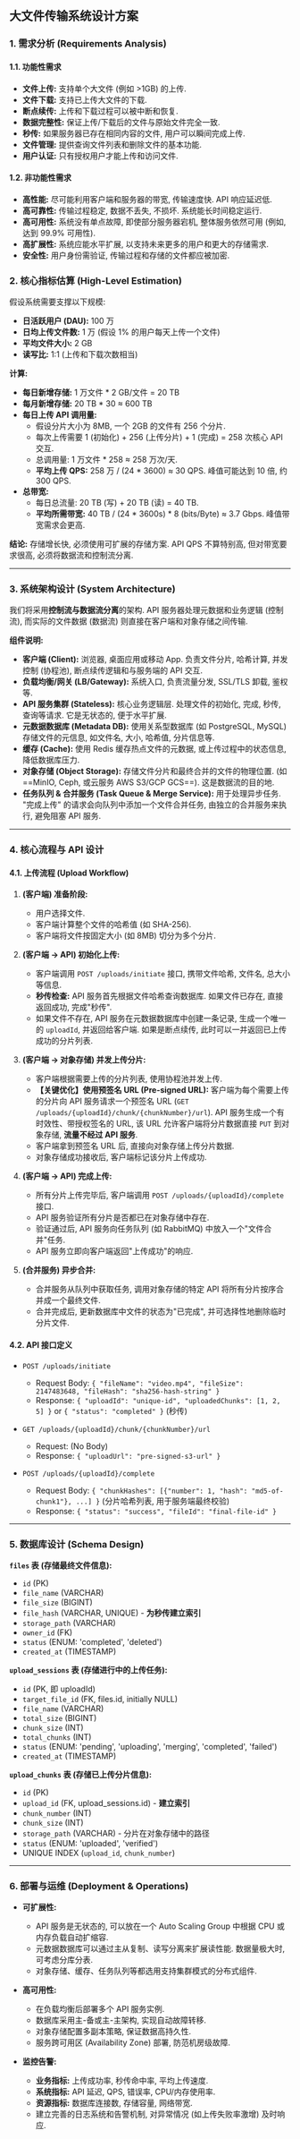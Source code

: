 ## 大文件传输系统设计方案

### 1\. 需求分析 (Requirements Analysis)

#### 1.1. 功能性需求

  * **文件上传:** 支持单个大文件 (例如 \>1GB) 的上传.
  * **文件下载:** 支持已上传大文件的下载.
  * **断点续传:** 上传和下载过程可以被中断和恢复.
  * **数据完整性:** 保证上传/下载后的文件与原始文件完全一致.
  * **秒传:** 如果服务器已存在相同内容的文件, 用户可以瞬间完成上传.
  * **文件管理:** 提供查询文件列表和删除文件的基本功能.
  * **用户认证:** 只有授权用户才能上传和访问文件.

#### 1.2. 非功能性需求

  * **高性能:** 尽可能利用客户端和服务器的带宽, 传输速度快. API 响应延迟低.
  * **高可靠性:** 传输过程稳定, 数据不丢失, 不损坏. 系统能长时间稳定运行.
  * **高可用性:** 系统没有单点故障, 即使部分服务器宕机, 整体服务依然可用 (例如, 达到 99.9% 可用性).
  * **高扩展性:** 系统应能水平扩展, 以支持未来更多的用户和更大的存储需求.
  * **安全性:** 用户身份需验证, 传输过程和存储的文件都应被加密.

### 2\. 核心指标估算 (High-Level Estimation)

假设系统需要支撑以下规模:

  * **日活跃用户 (DAU):** 100 万
  * **日均上传文件数:** 1 万 (假设 1% 的用户每天上传一个文件)
  * **平均文件大小:** 2 GB
  * **读写比:** 1:1 (上传和下载次数相当)

**计算:**

  * **每日新增存储:** 1 万文件 \* 2 GB/文件 = 20 TB
  * **每月新增存储:** 20 TB \* 30 ≈ 600 TB
  * **每日上传 API 调用量:**
      * 假设分片大小为 8MB, 一个 2GB 的文件有 256 个分片.
      * 每次上传需要 1 (初始化) + 256 (上传分片) + 1 (完成) = 258 次核心 API 交互.
      * 总调用量: 1 万文件 \* 258 ≈ 258 万次/天.
      * **平均上传 QPS:** 258 万 / (24 \* 3600) ≈ 30 QPS. 峰值可能达到 10 倍, 约 300 QPS.
  * **总带宽:**
      * 每日总流量: 20 TB (写) + 20 TB (读) = 40 TB.
      * **平均所需带宽:** 40 TB / (24 \* 3600s) \* 8 (bits/Byte) ≈ 3.7 Gbps. 峰值带宽需求会更高.

**结论:** 存储增长快, 必须使用可扩展的存储方案. API QPS 不算特别高, 但对带宽要求很高, 必须将数据流和控制流分离.

-----

### 3\. 系统架构设计 (System Architecture)

我们将采用**控制流与数据流分离**的架构. API 服务器处理元数据和业务逻辑 (控制流), 而实际的文件数据 (数据流) 则直接在客户端和对象存储之间传输.

**组件说明:**

  * **客户端 (Client):** 浏览器, 桌面应用或移动 App. 负责文件分片, 哈希计算, 并发控制 (协程池), 断点续传逻辑和与服务端的 API 交互.
  * **负载均衡/网关 (LB/Gateway):** 系统入口, 负责流量分发, SSL/TLS 卸载, 鉴权等.
  * **API 服务集群 (Stateless):** 核心业务逻辑层. 处理文件的初始化, 完成, 秒传, 查询等请求. 它是无状态的, 便于水平扩展.
  * **元数据数据库 (Metadata DB):** 使用关系型数据库 (如 PostgreSQL, MySQL) 存储文件的元信息, 如文件名, 大小, 哈希值, 分片信息等.
  * **缓存 (Cache):** 使用 Redis 缓存热点文件的元数据, 或上传过程中的状态信息, 降低数据库压力.
  * **对象存储 (Object Storage):** 存储文件分片和最终合并的文件的物理位置. (如 ==MinIO, Ceph, 或云服务 AWS S3/GCP GCS==). 这是数据流的目的地.
  * **任务队列 & 合并服务 (Task Queue & Merge Service):** 用于处理异步任务. "完成上传" 的请求会向队列中添加一个文件合并任务, 由独立的合并服务来执行, 避免阻塞 API 服务.

-----

### 4\. 核心流程与 API 设计

#### 4.1. 上传流程 (Upload Workflow)

1.  **(客户端) 准备阶段:**

      * 用户选择文件.
      * 客户端计算整个文件的哈希值 (如 SHA-256).
      * 客户端将文件按固定大小 (如 8MB) 切分为多个分片.

2.  **(客户端 -\> API) 初始化上传:**

      * 客户端调用 `POST /uploads/initiate` 接口, 携带文件哈希, 文件名, 总大小等信息.
      * **秒传检查:** API 服务首先根据文件哈希查询数据库. 如果文件已存在, 直接返回成功, 完成"秒传".
      * 如果文件不存在, API 服务在元数据数据库中创建一条记录, 生成一个唯一的 `uploadId`, 并返回给客户端. 如果是断点续传, 此时可以一并返回已上传成功的分片列表.

3.  **(客户端 -\> 对象存储) 并发上传分片:**

      * 客户端根据需要上传的分片列表, 使用协程池并发上传.
      * **【关键优化】使用预签名 URL (Pre-signed URL):** 客户端为每个需要上传的分片向 API 服务请求一个预签名 URL (`GET /uploads/{uploadId}/chunk/{chunkNumber}/url`). API 服务生成一个有时效性、带授权签名的 URL, 该 URL 允许客户端将分片数据直接 `PUT` 到对象存储, **流量不经过 API 服务**.
      * 客户端拿到预签名 URL 后, 直接向对象存储上传分片数据.
      * 对象存储成功接收后, 客户端标记该分片上传成功.

4.  **(客户端 -\> API) 完成上传:**

      * 所有分片上传完毕后, 客户端调用 `POST /uploads/{uploadId}/complete` 接口.
      * API 服务验证所有分片是否都已在对象存储中存在.
      * 验证通过后, API 服务向任务队列 (如 RabbitMQ) 中放入一个"文件合并"任务.
      * API 服务立即向客户端返回"上传成功"的响应.

5.  **(合并服务) 异步合并:**

      * 合并服务从队列中获取任务, 调用对象存储的特定 API 将所有分片按序合并成一个最终文件.
      * 合并完成后, 更新数据库中文件的状态为"已完成", 并可选择性地删除临时分片文件.

#### 4.2. API 接口定义

  * `POST /uploads/initiate`

      * Request Body: `{ "fileName": "video.mp4", "fileSize": 2147483648, "fileHash": "sha256-hash-string" }`
      * Response: `{ "uploadId": "unique-id", "uploadedChunks": [1, 2, 5] }` or `{ "status": "completed" }` (秒传)

  * `GET /uploads/{uploadId}/chunk/{chunkNumber}/url`

      * Request: (No Body)
      * Response: `{ "uploadUrl": "pre-signed-s3-url" }`

  * `POST /uploads/{uploadId}/complete`

      * Request Body: `{ "chunkHashes": [{"number": 1, "hash": "md5-of-chunk1"}, ...] }` (分片哈希列表, 用于服务端最终校验)
      * Response: `{ "status": "success", "fileId": "final-file-id" }`

-----

### 5\. 数据库设计 (Schema Design)

**`files` 表 (存储最终文件信息):**

  * `id` (PK)
  * `file_name` (VARCHAR)
  * `file_size` (BIGINT)
  * `file_hash` (VARCHAR, UNIQUE) - **为秒传建立索引**
  * `storage_path` (VARCHAR)
  * `owner_id` (FK)
  * `status` (ENUM: 'completed', 'deleted')
  * `created_at` (TIMESTAMP)

**`upload_sessions` 表 (存储进行中的上传任务):**

  * `id` (PK, 即 uploadId)
  * `target_file_id` (FK, files.id, initially NULL)
  * `file_name` (VARCHAR)
  * `total_size` (BIGINT)
  * `chunk_size` (INT)
  * `total_chunks` (INT)
  * `status` (ENUM: 'pending', 'uploading', 'merging', 'completed', 'failed')
  * `created_at` (TIMESTAMP)

**`upload_chunks` 表 (存储已上传分片信息):**

  * `id` (PK)
  * `upload_id` (FK, upload\_sessions.id) - **建立索引**
  * `chunk_number` (INT)
  * `chunk_size` (INT)
  * `storage_path` (VARCHAR) - 分片在对象存储中的路径
  * `status` (ENUM: 'uploaded', 'verified')
  * UNIQUE INDEX (`upload_id`, `chunk_number`)

-----

### 6\. 部署与运维 (Deployment & Operations)

  * **可扩展性:**

      * API 服务是无状态的, 可以放在一个 Auto Scaling Group 中根据 CPU 或内存负载自动扩缩容.
      * 元数据数据库可以通过主从复制、读写分离来扩展读性能. 数据量极大时, 可考虑分库分表.
      * 对象存储、缓存、任务队列等都选用支持集群模式的分布式组件.

  * **高可用性:**

      * 在负载均衡后部署多个 API 服务实例.
      * 数据库采用主-备或主-主架构, 实现自动故障转移.
      * 对象存储配置多副本策略, 保证数据高持久性.
      * 服务跨可用区 (Availability Zone) 部署, 防范机房级故障.

  * **监控告警:**

      * **业务指标:** 上传成功率, 秒传命中率, 平均上传速度.
      * **系统指标:** API 延迟, QPS, 错误率, CPU/内存使用率.
      * **资源指标:** 数据库连接数, 存储容量, 网络带宽.
      * 建立完善的日志系统和告警机制, 对异常情况 (如上传失败率激增) 及时响应.